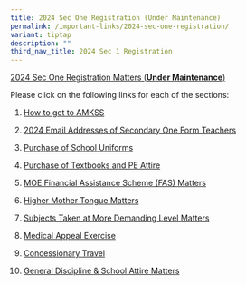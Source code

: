 ```yaml
---
title: 2024 Sec One Registration (Under Maintenance)
permalink: /important-links/2024-sec-one-registration/
variant: tiptap
description: ""
third_nav_title: 2024 Sec 1 Registration
---
```

<p><u>2024 Sec One Registration Matters (</u><strong><u>Under Maintenance</u></strong><u>)</u>
</p>
<p>Please click on the following links for each of the sections:</p>
<ol data-tight="true" class="tight">
<li>
<p><a href="/important-links/for-parents/2024-sec-one-registration/how-to-get-to-amkss/" rel="noopener noreferrer nofollow" target="_blank">How to get to AMKSS</a>
</p>
</li>
<li>
<p><a href="/important-links/2024-sec-one-registration/2024-email-addresses-of-sec-one-form-teachers/" rel="noopener noreferrer nofollow" target="_blank">2024 Email Addresses of Secondary One Form Teachers</a>
</p>
</li>
<li>
<p><a href="/important-links/2024-sec-one-registration/purchase-of-school-uniforms/" rel="noopener noreferrer nofollow" target="_blank">Purchase of School Uniforms</a>
</p>
</li>
<li>
<p><a href="/important-links/2024-sec-one-registration/purchase-of-textbooks-and-pe-attire/" rel="noopener noreferrer nofollow" target="_blank">Purchase of Textbooks and PE Attire</a>
</p>
</li>
<li>
<p><a href="/important-links/2024-sec-one-registration/moe-financial-assistance-scheme-fas-matters/" rel="noopener noreferrer nofollow" target="_blank">MOE Financial Assistance Scheme (FAS) Matters</a>
</p>
</li>
<li>
<p><a href="/important-links/2024-sec-one-registration/higher-mother-tongue-matters/" rel="noopener noreferrer nofollow" target="_blank">Higher Mother Tongue Matters</a>
</p>
</li>
<li>
<p><a href="/important-links/2024-sec-one-registration/subjects-at-more-demanding-level-matters/" rel="noopener noreferrer nofollow" target="_blank">Subjects Taken at More Demanding Level Matters</a>
</p>
</li>
<li>
<p><a href="/important-links/2024-sec-one-registration/medical-appeal-exercise/" rel="noopener noreferrer nofollow" target="_blank">Medical Appeal Exercise</a>
</p>
</li>
<li>
<p><a href="/important-links/2024-sec-one-registration/concessionary-travel/" rel="noopener noreferrer nofollow" target="_blank">Concessionary Travel</a>
</p>
</li>
<li>
<p><a href="/important-links/2024-sec-one-registration/general-discipline-n-school-attire-matters/" rel="noopener noreferrer nofollow" target="_blank">General Discipline &amp; School Attire Matters</a>
</p>
</li>
</ol>
<p></p>